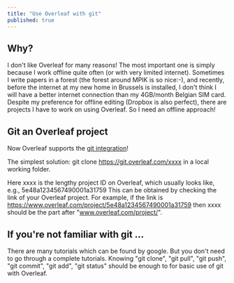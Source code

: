 ```yaml
---
title: "Use Overleaf with git"
published: true
---
```



## Why?
I don't like Overleaf for many reasons! The most important one is simply because I work offline quite often (or with very limited internet). Sometimes I write papers in a forest (the forest around MPIK is so nice:-), and recently, before the internet at my new home in Brussels is installed, I don't think I will have a better internet connection than my 4GB/month Belgian SIM card. Despite my preference for offline editing (Dropbox is also perfect), there are projects I have to work on using Overleaf. 
So I need an offline approach!

## Git an Overleaf project
Now Overleaf supports the [git integration](https://www.overleaf.com/blog/the-git-bridge-in-overleaf-v2-is-here)!

The simplest solution:
git clone https://git.overleaf.com/xxxx 
in a local working folder.

Here xxxx is the lengthy project ID on Overleaf, which usually looks like, e.g.,
5e48a1234567490001a31759
This can be obtained by checking the link of your Overleaf project. 
For example, if the link is 
https://www.overleaf.com/project/5e48a1234567490001a31759 
then xxxx should be the part after "www.overleaf.com/project/".

## If you're not familiar with git ...
There are many tutorials which can be found by google. 
But you don't need to go through a complete tutorials. 
Knowing "git clone", "git pull", "git push", "git commit", "git add", "git status" should be enough to for basic use of git with Overleaf.

